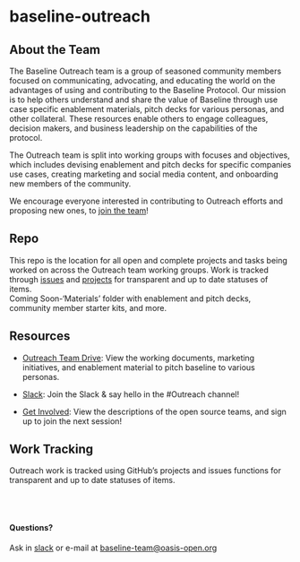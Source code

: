 # baseline-outreach

## About the Team
The Baseline Outreach team is a group of seasoned community members focused on communicating, advocating, and educating the world on the advantages of using and contributing to the Baseline Protocol. Our mission is to help others understand and share the value of Baseline through use case specific enablement materials, pitch decks for various personas, and other collateral. These resources enable others to engage colleagues, decision makers, and business leadership on the capabilities of the protocol.

The Outreach team is split into working groups with focuses and objectives, which includes devising enablement and pitch decks for specific companies use cases, creating marketing and social media content, and onboarding new members of the community. 

We encourage everyone interested in contributing to Outreach efforts and proposing new ones, to [join the team](https://www.signupgenius.com/go/baselineoutreachteam)!


## Repo
This repo is the location for all open and complete projects and tasks being worked on across the Outreach team working groups. 
Work is tracked through [issues](https://github.com/eea-oasis/baseline-outreach/issues) and [projects](https://github.com/eea-oasis/baseline-outreach/projects) for transparent and up to date statuses of items.  
Coming Soon-‘Materials’ folder with enablement and pitch decks, community member starter kits, and more. 


## Resources
* [Outreach Team Drive](<https://drive.google.com/drive/folders/1DbbFwNTizz3HqQ9DIFFGAva9FmsKmZ97?usp=sharing>): View the working documents, marketing initiatives, and enablement material to pitch baseline to various personas. 

* [Slack](<https://join.slack.com/t/ethereum-baseline/shared_invite/zt-d6emqeci-bjzBsXBqK4D7tBTZ40AEfQ>): Join the Slack & say hello in the #Outreach channel! 

* [Get Involved](<https://www.baseline-protocol.org/get-involved/>): View the descriptions of the open source teams, and sign up to join the next session!


## Work Tracking
Outreach work is tracked using GitHub’s projects and issues functions for transparent and up to date statuses of items.  
<br>



</br>

#### Questions? 
Ask in [slack](<https://join.slack.com/t/ethereum-baseline/shared_invite/zt-d6emqeci-bjzBsXBqK4D7tBTZ40AEfQ>) or e-mail at baseline-team@oasis-open.org
